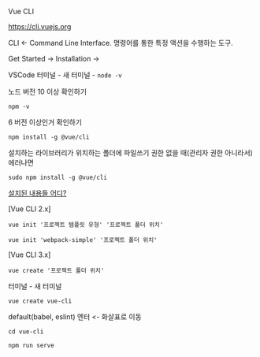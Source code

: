 Vue CLI

https://cli.vuejs.org

CLI <- Command Line Interface. 명령어를 통한 특정 액션을 수행하는 도구.

Get Started -> Installation -> 

VSCode 터미널 - 새 터미널 - `node -v`

노드 버전 10 이상 확인하기

`npm -v`

6 버전 이상인거 확인하기

`npm install -g @vue/cli`



설치하는 라이브러리가 위치하는 폴더에 파일쓰기 권한 없을 때(관리자 권한 아니라서) 에러나면

`sudo npm install -g @vue/cli`



[설치된 내용들 어디?](https://stackoverflow.com/questions/5926672/where-does-npm-install-packages)



[Vue CLI 2.x]

`vue init '프로젝트 템플릿 유형' '프로젝트 폴더 위치'`

`vue init 'webpack-simple' '프로젝트 폴더 위치'`



[Vue CLI 3.x]

`vue create '프로젝트 폴더 위치'`



터미널 - 새 터미널

`vue create vue-cli`

default(babel, eslint) 엔터  <- 화살표로 이동

`cd vue-cli`

`npm run serve`


